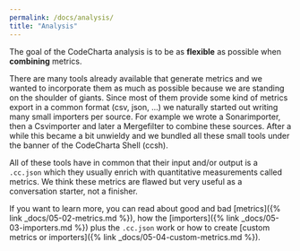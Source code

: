 ```yaml
---
permalink: /docs/analysis/
title: "Analysis"
---
```


The goal of the CodeCharta analysis is to be as **flexible** as possible when **combining** metrics.

There are many tools already available that generate metrics and we wanted to incorporate them as much as possible because we are standing on the shoulder of giants. Since most of them provide some kind of metrics export in a common format (csv, json, ...) we naturally started out writing many small importers per source. For example we wrote a Sonarimporter, then a Csvimporter and later a Mergefilter to combine these sources. After a while this became a bit unwieldy and we bundled all these small tools under the banner of the CodeCharta Shell (ccsh).

All of these tools have in common that their input and/or output is a `.cc.json` which they usually enrich with quantitative measurements called metrics. We think these metrics are flawed but very useful as a conversation starter, not a finisher.

If you want to learn more, you can read about good and bad [metrics]({% link _docs/05-02-metrics.md %}), how the [importers]({% link _docs/05-03-importers.md %}) plus the `.cc.json` work or how to create [custom metrics or importers]({% link _docs/05-04-custom-metrics.md %}).
